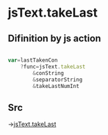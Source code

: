 # jsText.takeLast

## Difinition by js action

```js.js

var=lastTakenCon
	?func=jsText.takeLast
		&conString
		&separatorString
		&takeLastNumInt
```

## Src

->[jsText.takeLast](https://github.com/puutaro/CommandClick/blob/master/app/src/main/java/com/puutaro/commandclick/fragment_lib/terminal_fragment/js_interface/text/JsText.kt#L61)


